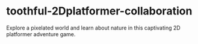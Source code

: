 # toothful-2Dplatformer-collaboration
Explore a pixelated world and learn about nature in this captivating 2D platformer adventure game. 
